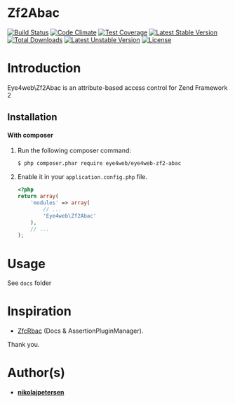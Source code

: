 Zf2Abac
==========
[![Build Status](https://travis-ci.org/Eye4web/Eye4webZf2Abac.svg?branch=master)](https://travis-ci.org/Eye4web/Eye4webZf2Abac) [![Code Climate](https://codeclimate.com/github/Eye4web/Eye4webZf2Abac/badges/gpa.svg)](https://codeclimate.com/github/Eye4web/Eye4webZf2Abac) [![Test Coverage](https://codeclimate.com/github/Eye4web/Eye4webZf2Abac/badges/coverage.svg)](https://codeclimate.com/github/Eye4web/Eye4webZf2Abac) [![Latest Stable Version](https://poser.pugx.org/eye4web/eye4web-zf2-abac/v/stable.svg)](https://packagist.org/packages/eye4web/eye4web-zf2-abac) [![Total Downloads](https://poser.pugx.org/eye4web/eye4web-zf2-abac/downloads.svg)](https://packagist.org/packages/eye4web/eye4web-zf2-abac) [![Latest Unstable Version](https://poser.pugx.org/eye4web/eye4web-zf2-abac/v/unstable.svg)](https://packagist.org/packages/eye4web/eye4web-zf2-abac) [![License](https://poser.pugx.org/eye4web/eye4web-zf2-abac/license.svg)](https://packagist.org/packages/eye4web/eye4web-zf2-abac)

Introduction
==========
Eye4web\Zf2Abac is an attribute-based access control for Zend Framework 2

Installation
------------
#### With composer

1. Run the following composer command:

    ```bash
    $ php composer.phar require eye4web/eye4web-zf2-abac
    ```

2. Enable it in your `application.config.php` file.

    ```php
    <?php
    return array(
        'modules' => array(
            // ...
            'Eye4web\Zf2Abac'
        ),
        // ...
    );
    ```

Usage
==========
See `docs` folder

Inspiration
==========
* [ZfcRbac](https://github.com/ZF-Commons/zfc-rbac) (Docs & AssertionPluginManager).

Thank you.

Author(s)
==========
* [**nikolajpetersen**](https://github.com/Nikolajpetersen)
